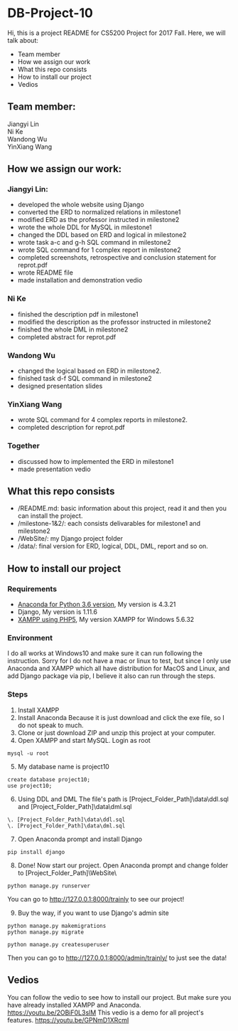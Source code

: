 # DB-Project-10
Hi, this is a project README for CS5200 Project for 2017 Fall. Here, we will talk about:
- Team member
- How we assign our work
- What this repo consists
- How to install our project
- Vedios

## Team member:
Jiangyi Lin  
Ni Ke  
Wandong Wu  
YinXiang Wang  

## How we assign our work:
### Jiangyi Lin:
- developed the whole website using Django
- converted the ERD to normalized relations in milestone1
- modified ERD as the professor instructed in milestone2
- wrote the whole DDL for MySQL in milestone1
- changed the DDL based on ERD and logical in milestone2
- wrote task a-c and g-h SQL command in milestone2
- wrote SQL command for 1 complex report in milestone2
- completed screenshots, retrospective and conclusion statement for reprot.pdf
- wrote README file
- made installation and demonstration vedio

### Ni Ke
- finished the description pdf in milestone1
- modified the description as the professor instructed in milestone2
- finished the whole DML in milestone2
- completed abstract for reprot.pdf

### Wandong Wu
- changed the logical based on ERD in milestone2.
- finished task d-f SQL command in milestone2
- designed presentation slides

### YinXiang Wang
- wrote SQL command for 4 complex reports in milestone2.
- completed description for reprot.pdf

### Together
- discussed how to implemented the ERD in milestone1
- made presentation vedio

## What this repo consists
- /README.md: basic information about this project, read it and then you can install the project.
- /milestone-1&2/: each consists delivarables for milestone1 and milestone2
- /WebSite/: my Django project folder
- /data/: final version for ERD, logical, DDL, DML, report and so on.

## How to install our project
### Requirements
- [Anaconda for Python 3.6 version](https://www.anaconda.com/download/), My version is 4.3.21
- Django, My version is 1.11.6
- [XAMPP using PHP5](https://www.apachefriends.org/download.html), My version XAMPP for Windows 5.6.32
### Environment
I do all works at Windows10 and make sure it can run following the instruction. Sorry for I do not have a mac or linux to test, but since I only use Anaconda and XAMPP which all have distribution for MacOS and Linux, and add Django package via pip, I believe it also can run through the steps.
### Steps
1. Install XAMPP
2. Install Anaconda
Because it is just download and click the exe file, so I do not speak to much.
3. Clone or just download ZIP and unzip this project at your computer.
4. Open XAMPP and start MySQL. Login as root
```
mysql -u root
```
5. My database name is project10
```
create database project10;
use project10;
```
6. Using DDL and DML
The file's path is [Project_Folder_Path]\data\ddl.sql and [Project_Folder_Path]\data\dml.sql
```
\. [Project_Folder_Path]\data\ddl.sql
\. [Project_Folder_Path]\data\dml.sql
```
7. Open Anaconda prompt and install Django
```
pip install django
```
8. Done! Now start our project.
Open Anaconda prompt and change folder to [Project_Folder_Path]\WebSite\
```
python manage.py runserver
```
You can go to http://127.0.0.1:8000/trainly to see our project!

9. Buy the way, if you want to use Django's admin site
```
python manage.py makemigrations
python manage.py migrate

python manage.py createsuperuser
```
Then you can go to http://127.0.0.1:8000/admin/trainly/ to just see the data!

## Vedios
You can follow the vedio to see how to install our project. But make sure you have already installed XAMPP and Anaconda.
https://youtu.be/2OBiF0L3slM
This vedio is a demo for all project's features.
https://youtu.be/GPNmD1XRcmI
